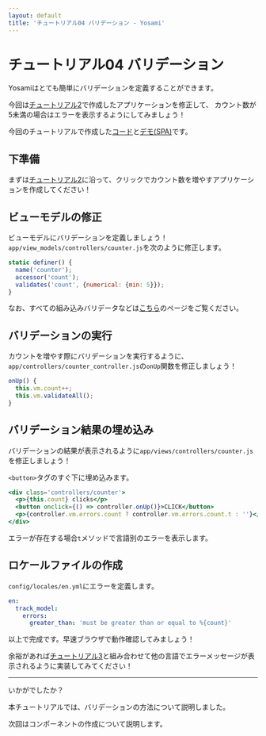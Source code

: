 ```yaml
---
layout: default
title: 'チュートリアル04 バリデーション - Yosami'
---
```


# チュートリアル04 バリデーション
Yosamiはとても簡単にバリデーションを定義することができます。

今回は[チュートリアル2](/ja/tutorials/02_counter)で作成したアプリケーションを修正して、
カウント数が5未満の場合はエラーを表示するようにしてみましょう！

今回のチュートリアルで作成した[コード](https://github.com/yosami-framework/yosami-tutorial/tree/master/04_validation)と[デモ(SPA)](https://yosami-framework.github.io/demoes/04_validation/)です。

## 下準備
まずは[チュートリアル2](/ja/tutorials/02_counter)に沿って、クリックでカウント数を増やすアプリケーションを作成してください！

## ビューモデルの修正
ビューモデルにバリデーションを定義しましょう！`app/view_models/controllers/counter.js`を次のように修正します。

```javascript
static definer() {
  name('counter');
  accessor('count');
  validates('count', {numerical: {min: 5}});
}
```

なお、すべての組み込みバリデータなどは[こちら](/ja/concepts/validation)のページをご覧ください。


## バリデーションの実行
カウントを増やす際にバリデーションを実行するように、`app/controllers/counter_controller.js`の`onUp`関数を修正しましょう！

```javascript
onUp() {
  this.vm.count++;
  this.vm.validateAll();
}
```

## バリデーション結果の埋め込み
バリデーションの結果が表示されるように`app/views/controllers/counter.js`を修正しましょう！

`<button>`タグのすぐ下に埋め込みます。

```jsx
<div class='controllers/counter'>
  <p>{this.count} clicks</p>
  <button onclick={() => controller.onUp()}>CLICK</button>
  <p>{controller.vm.errors.count ? controller.vm.errors.count.t : ''}</p>
</div>
```

エラーが存在する場合`t`メソッドで言語別のエラーを表示します。

## ロケールファイルの作成
`config/locales/en.yml`にエラーを定義します。

```yaml
en:
  track_model:
    errors:
      greater_than: 'must be greater than or equal to %{count}'
```

以上で完成です。早速ブラウザで動作確認してみましょう！

余裕があれば[チュートリアル3](/ja/tutorials/03_i18n)と組み合わせて他の言語でエラーメッセージが表示されるように実装してみてください！

----
いかがでしたか？

本チュートリアルでは、バリデーションの方法について説明しました。

次回はコンポーネントの作成について説明します。
